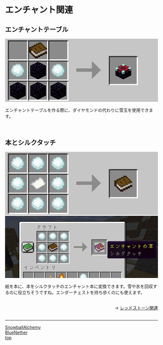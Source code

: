 # エンチャント関連

## エンチャントテーブル

![SnowballAlchemy](./../images/enchant_table.png)

エンチャントテーブルを作る際に、ダイヤモンドの代わりに雪玉を使用できます。

<br>

## 本とシルクタッチ

![SnowballAlchemy](./../images/book.png)
![SnowballAlchemy](./../images/silk_touch.png)

紙を本に、本をシルクタッチのエンチャント本に変換できます。雪や氷を回収するのに役立ちそうですね。エンダーチェストを持ち歩くのにも使えます。

<br>

<div align="right">
→ <a href="./redstone.md">レッドストーン関連</a>
</div>
<div>

<br>

---

[SnowballAlchemy](./index.md) <br>
[BlueNether](./../blue_nether/index.md)<br>
[top](./../index.md)
